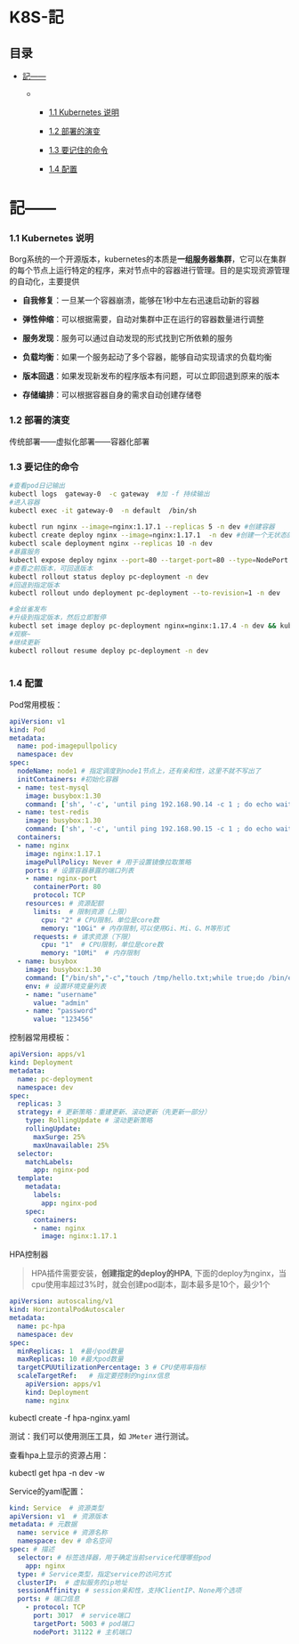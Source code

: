 # K8S-記

## 目录

*   [記——](#記)

    *   *   [1.1 Kubernetes 说明](#11-kubernetes-说明)

        *   [1.2 部署的演变](#12-部署的演变)

        *   [1.3 要记住的命令](#13-要记住的命令)

        *   [1.4 配置](#14-配置)

# 記——

### 1.1 Kubernetes 说明

Borg系统的一个开源版本，kubernetes的本质是**一组服务器集群**，它可以在集群的每个节点上运行特定的程序，来对节点中的容器进行管理。目的是实现资源管理的自动化，主要提供

*   **自我修复**：一旦某一个容器崩溃，能够在1秒中左右迅速启动新的容器

*   **弹性伸缩**：可以根据需要，自动对集群中正在运行的容器数量进行调整

*   **服务发现**：服务可以通过自动发现的形式找到它所依赖的服务

*   **负载均衡**：如果一个服务起动了多个容器，能够自动实现请求的负载均衡

*   **版本回退**：如果发现新发布的程序版本有问题，可以立即回退到原来的版本

*   **存储编排**：可以根据容器自身的需求自动创建存储卷

### 1.2 部署的演变

传统部署——虚拟化部署——容器化部署

### 1.3 要记住的命令

```bash
#查看pod日记输出
kubectl logs  gateway-0  -c gateway  #加 -f 持续输出
#进入容器
kubectl exec -it gateway-0  -n default  /bin/sh
 
kubectl run nginx --image=nginx:1.17.1 --replicas 5 -n dev #创建容器
kubectl create deploy nginx --image=nginx:1.17.1  -n dev #创建一个无状态的控制器
kubectl scale deployment nginx --replicas 10 -n dev
#暴露服务
kubectl expose deploy nginx --port=80 --target-port=80 --type=NodePort -n dev
#查看之前版本，可回退版本
kubectl rollout status deploy pc-deployment -n dev
#回退到指定版本  
kubectl rollout undo deployment pc-deployment --to-revision=1 -n dev

#金丝雀发布
#升级到指定版本，然后立即暂停
kubectl set image deploy pc-deployment nginx=nginx:1.17.4 -n dev && kubectl rollout pause deployment pc-deployment  -n dev
#观察~
#继续更新
kubectl rollout resume deploy pc-deployment -n dev
 
```

### 1.4 配置

Pod常用模板：

```yaml
apiVersion: v1
kind: Pod
metadata:
  name: pod-imagepullpolicy
  namespace: dev
spec:
  nodeName: node1 # 指定调度到node1节点上，还有亲和性，这里不就不写出了
  initContainers: #初始化容器
  - name: test-mysql
    image: busybox:1.30
    command: ['sh', '-c', 'until ping 192.168.90.14 -c 1 ; do echo waiting for mysql...; sleep 2; done;']
  - name: test-redis
    image: busybox:1.30
    command: ['sh', '-c', 'until ping 192.168.90.15 -c 1 ; do echo waiting for reids...; sleep 2; done;'] 
  containers:
  - name: nginx
    image: nginx:1.17.1
    imagePullPolicy: Never # 用于设置镜像拉取策略
    ports: # 设置容器暴露的端口列表
    - name: nginx-port
      containerPort: 80
      protocol: TCP
    resources: # 资源配额
      limits:  # 限制资源（上限）
        cpu: "2" # CPU限制，单位是core数
        memory: "10Gi" # 内存限制,可以使用Gi、Mi、G、M等形式
      requests: # 请求资源（下限）
        cpu: "1"  # CPU限制，单位是core数
        memory: "10Mi"  # 内存限制
  - name: busybox
    image: busybox:1.30
    command: ["/bin/sh","-c","touch /tmp/hello.txt;while true;do /bin/echo $(date +%T) >> /tmp/hello.txt; sleep 3; done;"]
    env: # 设置环境变量列表
    - name: "username"
      value: "admin"
    - name: "password"
      value: "123456"
```

控制器常用模板：

```yaml
apiVersion: apps/v1
kind: Deployment      
metadata:
  name: pc-deployment
  namespace: dev
spec: 
  replicas: 3
  strategy: # 更新策略：重建更新、滚动更新（先更新一部分）
    type: RollingUpdate # 滚动更新策略
    rollingUpdate:
      maxSurge: 25% 
      maxUnavailable: 25%
  selector:
    matchLabels:
      app: nginx-pod
  template:
    metadata:
      labels:
        app: nginx-pod
    spec:
      containers:
      - name: nginx
        image: nginx:1.17.1
```

HPA控制器

> HPA插件需要安装，**创建指定的deploy的HPA**, 下面的deploy为nginx，当cpu使用率超过3%时，就会创建pod副本，副本最多是10个，最少1个

```yaml
apiVersion: autoscaling/v1
kind: HorizontalPodAutoscaler
metadata:
  name: pc-hpa
  namespace: dev
spec:
  minReplicas: 1  #最小pod数量
  maxReplicas: 10 #最大pod数量
  targetCPUUtilizationPercentage: 3 # CPU使用率指标
  scaleTargetRef:   # 指定要控制的nginx信息
    apiVersion: apps/v1
    kind: Deployment
    name: nginx
```

kubectl create -f hpa-nginx.yaml &#x20;

测试：我们可以使用测压工具，如 `JMeter` 进行测试。

查看hpa上显示的资源占用：

kubectl get hpa -n dev -w

Service的yaml配置：&#x20;

```yaml
kind: Service  # 资源类型
apiVersion: v1  # 资源版本
metadata: # 元数据
  name: service # 资源名称
  namespace: dev # 命名空间
spec: # 描述
  selector: # 标签选择器，用于确定当前service代理哪些pod
    app: nginx
  type: # Service类型，指定service的访问方式
  clusterIP:  # 虚拟服务的ip地址
  sessionAffinity: # session亲和性，支持ClientIP、None两个选项
  ports: # 端口信息
    - protocol: TCP 
      port: 3017  # service端口
      targetPort: 5003 # pod端口
      nodePort: 31122 # 主机端口
```
